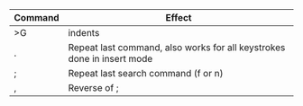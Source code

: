 | Command | Effect                                                                 |
| ------- | ---------------------------------------------------------------------- |
| >G      | indents                                                                |
| .       | Repeat last command, also works for all keystrokes done in insert mode |
| ;       | Repeat last search command (f or n)                                    |
| ,       | Reverse of ;                                                           |